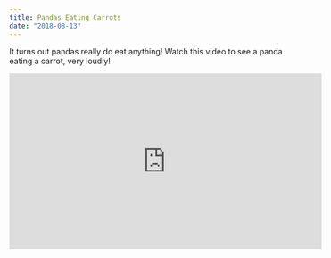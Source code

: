 ```yaml
---
title: Pandas Eating Carrots
date: "2018-08-13"
---
```


It turns out pandas really do eat anything! Watch this video to see a panda
eating a carrot, very loudly!

<iframe width="560" height="315" src="https://www.youtube.com/embed/XmhYOKI67o4" frameborder="0" allow="autoplay; encrypted-media" allowfullscreen></iframe>
